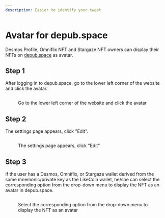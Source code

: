 ```yaml
---
description: Easier to identify your tweet
---
```


# Avatar for depub.space

Desmos Profile, Omniflix NFT and Stargaze NFT owners can display their NFTs on [depub.space](https://depub.space/) as avatar.

## Step 1

After logging in to depub.space, go to the lower left corner of the website and click the avatar.

<figure><img src="../../.gitbook/assets/depub.space profile 01.png" alt=""><figcaption><p>Go to the lower left corner of the website and click the avatar</p></figcaption></figure>

## Step 2

The settings page appears, click "Edit".

<figure><img src="../../.gitbook/assets/depub.space profile 02.png" alt=""><figcaption><p>The settings page appears, click "Edit"</p></figcaption></figure>

## Step 3

If the user has a Desmos, Omniflix, or Stargaze wallet derived from the same mnemonic/private key as the LikeCoin wallet, he/she can select the corresponding option from the drop-down menu to display the NFT as an avatar in depub.space.

<figure><img src="../../.gitbook/assets/depub.space profile 03.png" alt=""><figcaption><p>Select the corresponding option from the drop-down menu to display the NFT as an avatar</p></figcaption></figure>
